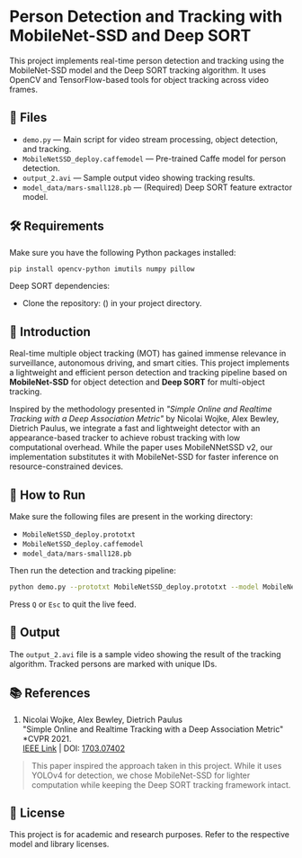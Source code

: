 
# Person Detection and Tracking with MobileNet-SSD and Deep SORT

This project implements real-time person detection and tracking using the MobileNet-SSD model and the Deep SORT tracking algorithm. It uses OpenCV and TensorFlow-based tools for object tracking across video frames.

## 📂 Files

- `demo.py` — Main script for video stream processing, object detection, and tracking.
- `MobileNetSSD_deploy.caffemodel` — Pre-trained Caffe model for person detection.
- `output_2.avi` — Sample output video showing tracking results.
- `model_data/mars-small128.pb` — (Required) Deep SORT feature extractor model.

## 🛠️ Requirements

Make sure you have the following Python packages installed:

```bash
pip install opencv-python imutils numpy pillow
```

Deep SORT dependencies:

- Clone the repository: () in your project directory.

## 📌 Introduction

Real-time multiple object tracking (MOT) has gained immense relevance in surveillance, autonomous driving, and smart cities. This project implements a lightweight and efficient person detection and tracking pipeline based on **MobileNet-SSD** for object detection and **Deep SORT** for multi-object tracking.

Inspired by the methodology presented in *"Simple Online and Realtime Tracking with a Deep Association Metric"* by Nicolai Wojke, Alex Bewley, Dietrich Paulus, we integrate a fast and lightweight detector with an appearance-based tracker to achieve robust tracking with low computational overhead. While the paper uses MobileNNetSSD v2, our implementation substitutes it with MobileNet-SSD for faster inference on resource-constrained devices.

## 🚀 How to Run

Make sure the following files are present in the working directory:

- `MobileNetSSD_deploy.prototxt`
- `MobileNetSSD_deploy.caffemodel`
- `model_data/mars-small128.pb`

Then run the detection and tracking pipeline:

```bash
python demo.py --prototxt MobileNetSSD_deploy.prototxt --model MobileNetSSD_deploy.caffemodel
```

Press `Q` or `Esc`  to quit the live feed.

## 🎥 Output

The `output_2.avi` file is a sample video showing the result of the tracking algorithm. Tracked persons are marked with unique IDs.



## 📚 References

1. Nicolai Wojke, Alex Bewley, Dietrich Paulus  
   "Simple Online and Realtime Tracking with a Deep Association Metric"  
   *CVPR 2021.  
   [IEEE Link]((https://arxiv.org/abs/1703.07402)) | DOI: [1703.07402]((https://doi.org/10.48550/arXiv.1703.07402))

> This paper inspired the approach taken in this project. While it uses YOLOv4 for detection, we chose MobileNet-SSD for lighter computation while keeping the Deep SORT tracking framework intact.

## 📄 License

This project is for academic and research purposes. Refer to the respective model and library licenses.
